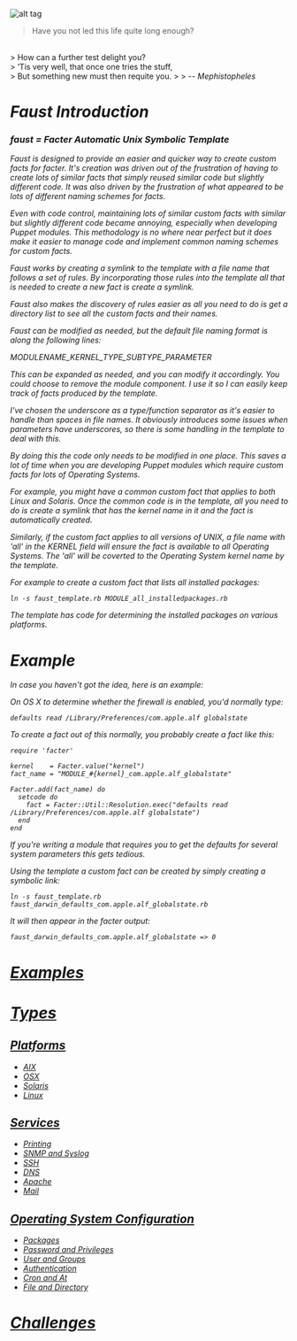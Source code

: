 ![alt tag](https://raw.githubusercontent.com/richardatlateralblast/faust/master/faust.jpg)

> Have you not led this life quite long enough?
<br>
> How can a further test delight you?
<br>
> ’Tis very well, that once one tries the stuff,
<br>
> But something new must then requite you.
>
> -- <cite>Mephistopheles<cite>

Faust Introduction
==================

### faust = Facter Automatic Unix Symbolic Template ###

Faust is designed to provide an easier and quicker way to create custom
facts for facter. It's creation was driven out of the frustration of having
to create lots of similar facts that simply reused similar code but slightly
different code. It was also driven by the frustration of what appeared to be
lots of different naming schemes for facts.

Even with code control, maintaining lots of similar custom facts with similar
but slightly different code became annoying, especially when developing Puppet
modules. This methodology is no where near perfect but it does make it easier
to manage code and implement common naming schemes for custom facts.

Faust works by creating a symlink to the template with a file name that
follows a set of rules.  By incorporating those rules into the template all
that is needed to create a new fact is create a symlink.

Faust also makes the discovery of rules easier as all you need to do is get
a directory list to see all the custom facts and their names.

Faust can be modified as needed, but the default file naming format is along
the following lines:

MODULENAME_KERNEL_TYPE_SUBTYPE_PARAMETER

This can be expanded as needed, and you can modify it accordingly. You could
choose to remove the module component. I use it so I can easily keep track
of facts produced by the template.

I've chosen the underscore as a type/function separator as it's easier to
handle than spaces in file names. It obviously introduces some issues when
parameters have underscores, so there is some handling in the template to
deal with this.

By doing this the code only needs to be modified in one place. This saves a
lot of time when you are developing Puppet modules which require custom facts
for lots of Operating Systems.

For example, you might have a common custom fact that applies to both Linux
and Solaris. Once the common code is in the template, all you need to do is
create a symlink that has the kernel name in it and the fact is automatically
created.

Similarly, if the custom fact applies to all versions of UNIX, a file name
with 'all' in the KERNEL field will ensure the fact is available to all
Operating Systems. The 'all' will be coverted to the Operating System kernel
name by the template.

For example to create a custom fact that lists all installed packages:

```
ln -s faust_template.rb MODULE_all_installedpackages.rb
```

The template has code for determining the installed packages on various
platforms.

Example
=======

In case you haven't got the idea, here is an example:

On OS X to determine whether the firewall is enabled, you'd normally type:

```
defaults read /Library/Preferences/com.apple.alf globalstate
```

To create a fact out of this normally, you probably create a fact like this:

```
require 'facter'

kernel    = Facter.value("kernel")
fact_name = "MODULE_#{kernel}_com.apple.alf_globalstate"

Facter.add(fact_name) do
  setcode do
    fact = Facter::Util::Resolution.exec("defaults read /Library/Preferences/com.apple.alf globalstate")
  end
end
```

If you're writing a module that requires you to get the defaults for several
system parameters this gets tedious.

Using the template a custom fact can be created by simply creating a symbolic link:

```
ln -s faust_template.rb faust_darwin_defaults_com.apple.alf_globalstate.rb
```

It will then appear in the facter output:

```
faust_darwin_defaults_com.apple.alf_globalstate => 0
```

# [Examples](https://github.com/richardatlateralblast/faust/wiki/2.-Examples) #

# [Types](https://github.com/richardatlateralblast/faust/wiki/3.-Types) #

## [Platforms](https://github.com/richardatlateralblast/faust/wiki/3.1.-Platforms) ##

- [AIX](https://github.com/richardatlateralblast/faust/wiki/3.1.1.-AIX)
- [OSX](https://github.com/richardatlateralblast/faust/wiki/3.1.2.-OSX)
- [Solaris](https://github.com/richardatlateralblast/faust/wiki/3.1.3.-Solaris)
- [Linux](https://github.com/richardatlateralblast/faust/wiki/3.1.4.-Linux)

## [Services](https://github.com/richardatlateralblast/faust/wiki/3.2.-Services) ##

- [Printing](https://github.com/richardatlateralblast/faust/wiki/3.2.1.-Printing)
- [SNMP and Syslog](https://github.com/richardatlateralblast/faust/wiki/3.2.2.-SNMP-And-Syslog)
- [SSH](https://github.com/richardatlateralblast/faust/wiki/3.2.3.-SSH)
- [DNS](3https://github.com/richardatlateralblast/faust/wiki/.2.4.-DNS)
- [Apache](https://github.com/richardatlateralblast/faust/wiki/3.2.5.-Apache)
- [Mail](https://github.com/richardatlateralblast/faust/wiki/3.2.6.-Mail)

## [Operating System Configuration](https://github.com/richardatlateralblast/faust/wiki/3.3.-Operating-System-Configuration) ##

- [Packages](https://github.com/richardatlateralblast/faust/wiki/3.3.1.-Packages)
- [Password and Privileges](https://github.com/richardatlateralblast/faust/wiki/3.3.2.-Password-And-Privileges)
- [User and Groups](https://github.com/richardatlateralblast/faust/wiki/3.3.3.-User-And-Group)
- [Authentication](https://github.com/richardatlateralblast/faust/wiki/3.3.4.-Authentication)
- [Cron and At](https://github.com/richardatlateralblast/faust/wiki/3.3.5.-Cron-And-At)
- [File and Directory](https://github.com/richardatlateralblast/faust/wiki/3.3.6.-File-And-Directory)

# [Challenges](https://github.com/richardatlateralblast/faust/wiki/4.-Challenges) #
